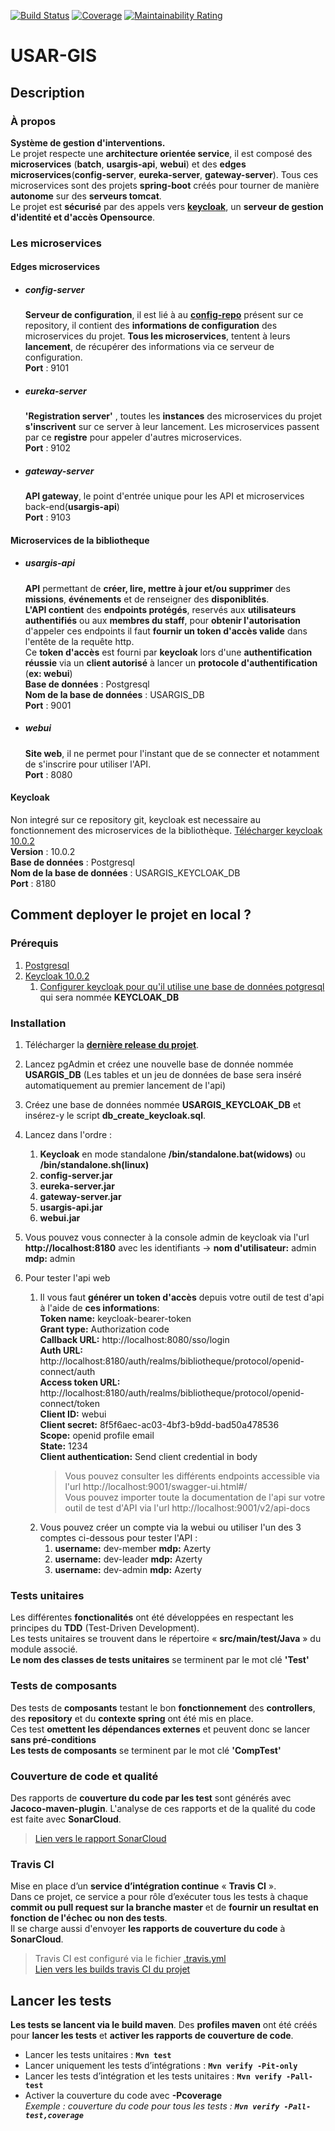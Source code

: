 [![Build Status](https://travis-ci.com/Valaragen/USAR-GIS.svg?branch=master)](https://travis-ci.com/Valaragen/USAR-GIS)
[![Coverage](https://sonarcloud.io/api/project_badges/measure?project=Valaragen_USAR-GIS&metric=coverage)](https://sonarcloud.io/dashboard?id=Valaragen_USAR-GIS)
[![Maintainability Rating](https://sonarcloud.io/api/project_badges/measure?project=Valaragen_USAR-GIS&metric=sqale_rating)](https://sonarcloud.io/dashboard?id=Valaragen_USAR-GIS)
# USAR-GIS
## Description
### À propos
**Système de gestion d'interventions.**  
Le projet respecte une **architecture orientée service**, il est composé des **microservices** (**batch**, **usargis-api**, **webui**) et des **edges microservices**(**config-server**, **eureka-server**, **gateway-server**). Tous ces microservices sont des projets **spring-boot** créés pour tourner de manière **autonome** sur des **serveurs tomcat**.  
Le projet est **sécurisé** par des appels vers [**keycloak**](https://www.keycloak.org/about.html "À propos de keycloak"), un **serveur de gestion d'identité et d'accès Opensource**.  
### Les microservices
#### Edges microservices
* ##### config-server
  **Serveur de configuration**, il est lié à au [**config-repo**](https://github.com/Valaragen/USAR-GIS/tree/master/config-repo) présent sur ce repository, il contient des **informations de configuration** des microservices du projet. **Tous les microservices**, tentent à leurs **lancement**, de récupérer des informations via ce serveur de configuration.  
  **Port** : 9101  
* ##### eureka-server
  **'Registration server'** , toutes les **instances** des microservices du projet **s'inscrivent** sur ce server à leur lancement. Les microservices passent par ce **registre** pour appeler d'autres microservices.  
  **Port** : 9102  
* ##### gateway-server
  **API gateway**, le point d'entrée unique pour les API et microservices back-end(**usargis-api**)  
  **Port** : 9103
#### Microservices de la bibliotheque
* ##### usargis-api
  **API** permettant de **créer, lire, mettre à jour et/ou supprimer** des **missions**, **événements** et de renseigner des **disponiblités**.  
  **L'API contient** des **endpoints protégés**, reservés aux **utilisateurs authentifiés** ou aux **membres du staff**, pour **obtenir l'autorisation** d'appeler ces endpoints il faut **fournir un token d'accès valide** dans l'entête de la requête http.  
  Ce **token d'accès** est fourni par **keycloak** lors d'une **authentification réussie** via un **client autorisé** à lancer un **protocole d'authentification** (**ex: webui**)  
  **Base de données** : Postgresql  
  **Nom de la base de données** : USARGIS_DB  
  **Port** : 9001  
* ##### webui  
  **Site web**, il ne permet pour l'instant que de se connecter et notamment de s'inscrire pour utiliser l'API.  
  **Port** : 8080  
#### Keycloak
Non integré sur ce repository git, keycloak est necessaire au fonctionnement des microservices de la bibliothèque. [Télécharger keycloak 10.0.2](https://www.keycloak.org/archive/downloads-10.0.2.html)  
**Version** : 10.0.2  
**Base de données** : Postgresql  
**Nom de la base de données** : USARGIS_KEYCLOAK_DB  
**Port** : 8180  
   
## Comment deployer le projet en local ?
### Prérequis
1. [Postgresql](https://www.postgresql.org/download/)
2. [Keycloak 10.0.2](https://www.keycloak.org/archive/downloads-10.0.2.html)
    1. [Configurer keycloak pour qu'il utilise une base de données potgresql](https://www.keycloak.org/docs/latest/server_installation/#_rdbms-setup-checklist) qui sera nommée **KEYCLOAK_DB**
### Installation
1. Télécharger la [**dernière release du projet**](https://github.com/Valaragen/USAR-GIS/releases).
2. Lancez pgAdmin et créez une nouvelle base de donnée nommée **USARGIS_DB** (Les tables et un jeu de données de base sera inséré automatiquement au premier lancement de l'api)
3. Créez une base de données nommée **USARGIS_KEYCLOAK_DB** et insérez-y le script **db_create_keycloak.sql**.  
4. Lancez dans l'ordre :  
   1. **Keycloak** en mode standalone **/bin/standalone.bat(widows)** ou **/bin/standalone.sh(linux)**
   2. **config-server.jar**
   3. **eureka-server.jar**
   4. **gateway-server.jar**
   5. **usargis-api.jar**
   6. **webui.jar**  
   
5. Vous pouvez vous connecter à la console admin de keycloak via l'url **http://localhost:8180** avec les identifiants -> **nom d'utilisateur:** admin **mdp:** admin
6. Pour tester l'api web  
   1. Il vous faut **générer un token d'accès** depuis votre outil de test d'api à l'aide de **ces informations**:  
   **Token name:** keycloak-bearer-token  
   **Grant type:** Authorization code  
   **Callback URL:** http://localhost:8080/sso/login  
   **Auth URL:** http://localhost:8180/auth/realms/bibliotheque/protocol/openid-connect/auth  
   **Access token URL:** http://localhost:8180/auth/realms/bibliotheque/protocol/openid-connect/token  
   **Client ID:** webui  
   **Client secret:** 8f5f6aec-ac03-4bf3-b9dd-bad50a478536  
   **Scope:** openid profile email  
   **State:** 1234  
   **Client authentication:** Send client credential in body  
      >  Vous pouvez consulter les différents endpoints accessible via l'url http://localhost:9001/swagger-ui.html#/  
      >  Vous pouvez importer toute la documentation de l'api sur votre outil de test d'API via l'url http://localhost:9001/v2/api-docs  
   2. Vous pouvez créer un compte via la webui ou utiliser l'un des 3 comptes ci-dessous pour tester l'API :
      1. **username:** dev-member **mdp:** Azerty
      2. **username:** dev-leader **mdp:** Azerty
      3. **username:** dev-admin **mdp:** Azerty
 
### Tests unitaires
Les différentes **fonctionalités** ont été développées en respectant les principes du **TDD** (Test-Driven Development).  
Les tests unitaires se trouvent dans le répertoire « **src/main/test/Java** » du module associé.   
**Le nom des classes de tests unitaires** se terminent par le mot clé **'Test'**

### Tests de composants
Des tests de **composants** testant le bon **fonctionnement** des **controllers**, des **repository** et du **contexte spring** ont été mis en place.  
Ces test **omettent les dépendances externes** et peuvent donc se lancer **sans pré-conditions**  
**Les tests de composants** se terminent par le mot clé **'CompTest'**

### Couverture de code et qualité
Des rapports de **couverture du code par les test** sont générés avec **Jacoco-maven-plugin**. L'analyse de ces rapports et de la qualité du code est faite avec **SonarCloud**.
> [Lien vers le rapport SonarCloud](https://sonarcloud.io/dashboard?id=Valaragen_USAR-GIS)

### Travis CI 
Mise en place d’un **service d’intégration continue** « **Travis CI** ».  
Dans ce projet, ce service a pour rôle d’exécuter tous les tests à chaque **commit ou pull request sur la branche master** et de **fournir un resultat en fonction de l'échec ou non des tests**.  
Il se charge aussi d'envoyer **les rapports de couverture du code** à **SonarCloud**. 
> Travis CI est configuré via le fichier [.travis.yml](https://github.com/Valaragen/USAR-GIS/blob/master/.travis.yml)  
> [Lien vers les builds travis CI du projet](https://travis-ci.com/github/Valaragen/USAR-GIS)

## Lancer les tests

**Les tests se lancent via le build maven**. Des **profiles maven** ont été créés pour **lancer les tests** et **activer les rapports de couverture de code**.
 - Lancer les tests unitaires : **`Mvn test`**  
 - Lancer uniquement les tests d’intégrations : **`Mvn verify -Pit-only`**  
 - Lancer les tests d’intégration et les tests unitaires : **`Mvn verify -Pall-test`**
 - Activer la couverture du code avec **-Pcoverage**  
_Exemple : couverture du code pour tous les tests : **`Mvn verify -Pall-test,coverage`**_
